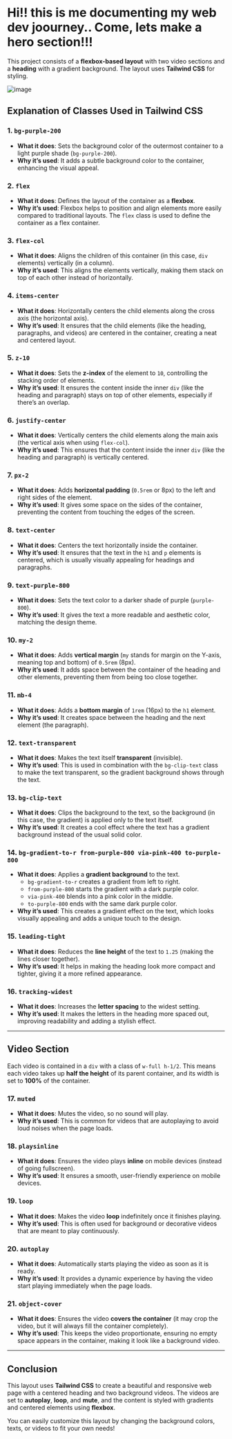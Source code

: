 # **Hi!! this is me documenting my web dev joourney.. Come, lets make a hero section!!!**

This project consists of a **flexbox-based layout** with two video sections and a **heading** with a gradient background. The layout uses **Tailwind CSS** for styling.


![image](https://github.com/user-attachments/assets/b7dd4082-9521-40a2-a3a3-95911da7b18a)



## **Explanation of Classes Used in Tailwind CSS**

### 1. `bg-purple-200`
- **What it does**: Sets the background color of the outermost container to a light purple shade (`bg-purple-200`).
- **Why it’s used**: It adds a subtle background color to the container, enhancing the visual appeal.

### 2. `flex`
- **What it does**: Defines the layout of the container as a **flexbox**.
- **Why it’s used**: Flexbox helps to position and align elements more easily compared to traditional layouts. The `flex` class is used to define the container as a flex container.

### 3. `flex-col`
- **What it does**: Aligns the children of this container (in this case, `div` elements) vertically (in a column).
- **Why it’s used**: This aligns the elements vertically, making them stack on top of each other instead of horizontally.

### 4. `items-center`
- **What it does**: Horizontally centers the child elements along the cross axis (the horizontal axis).
- **Why it’s used**: It ensures that the child elements (like the heading, paragraphs, and videos) are centered in the container, creating a neat and centered layout.

### 5. `z-10`
- **What it does**: Sets the **z-index** of the element to `10`, controlling the stacking order of elements.
- **Why it’s used**: It ensures the content inside the inner `div` (like the heading and paragraph) stays on top of other elements, especially if there’s an overlap.

### 6. `justify-center`
- **What it does**: Vertically centers the child elements along the main axis (the vertical axis when using `flex-col`).
- **Why it’s used**: This ensures that the content inside the inner `div` (like the heading and paragraph) is vertically centered.

### 7. `px-2`
- **What it does**: Adds **horizontal padding** (`0.5rem` or 8px) to the left and right sides of the element.
- **Why it’s used**: It gives some space on the sides of the container, preventing the content from touching the edges of the screen.

### 8. `text-center`
- **What it does**: Centers the text horizontally inside the container.
- **Why it’s used**: It ensures that the text in the `h1` and `p` elements is centered, which is usually visually appealing for headings and paragraphs.

### 9. `text-purple-800`
- **What it does**: Sets the text color to a darker shade of purple (`purple-800`).
- **Why it’s used**: It gives the text a more readable and aesthetic color, matching the design theme.

### 10. `my-2`
- **What it does**: Adds **vertical margin** (`my` stands for margin on the Y-axis, meaning top and bottom) of `0.5rem` (8px).
- **Why it’s used**: It adds space between the container of the heading and other elements, preventing them from being too close together.

### 11. `mb-4`
- **What it does**: Adds a **bottom margin** of `1rem` (16px) to the `h1` element.
- **Why it’s used**: It creates space between the heading and the next element (the paragraph).

### 12. `text-transparent`
- **What it does**: Makes the text itself **transparent** (invisible).
- **Why it’s used**: This is used in combination with the `bg-clip-text` class to make the text transparent, so the gradient background shows through the text.

### 13. `bg-clip-text`
- **What it does**: Clips the background to the text, so the background (in this case, the gradient) is applied only to the text itself.
- **Why it’s used**: It creates a cool effect where the text has a gradient background instead of the usual solid color.

### 14. `bg-gradient-to-r from-purple-800 via-pink-400 to-purple-800`
- **What it does**: Applies a **gradient background** to the text.
  - `bg-gradient-to-r` creates a gradient from left to right.
  - `from-purple-800` starts the gradient with a dark purple color.
  - `via-pink-400` blends into a pink color in the middle.
  - `to-purple-800` ends with the same dark purple color.
- **Why it’s used**: This creates a gradient effect on the text, which looks visually appealing and adds a unique touch to the design.

### 15. `leading-tight`
- **What it does**: Reduces the **line height** of the text to `1.25` (making the lines closer together).
- **Why it’s used**: It helps in making the heading look more compact and tighter, giving it a more refined appearance.

### 16. `tracking-widest`
- **What it does**: Increases the **letter spacing** to the widest setting.
- **Why it’s used**: It makes the letters in the heading more spaced out, improving readability and adding a stylish effect.

---

## **Video Section**

Each video is contained in a `div` with a class of `w-full h-1/2`. This means each video takes up **half the height** of its parent container, and its width is set to **100%** of the container.

### 17. `muted`
- **What it does**: Mutes the video, so no sound will play.
- **Why it’s used**: This is common for videos that are autoplaying to avoid loud noises when the page loads.

### 18. `playsinline`
- **What it does**: Ensures the video plays **inline** on mobile devices (instead of going fullscreen).
- **Why it’s used**: It ensures a smooth, user-friendly experience on mobile devices.

### 19. `loop`
- **What it does**: Makes the video **loop** indefinitely once it finishes playing.
- **Why it’s used**: This is often used for background or decorative videos that are meant to play continuously.

### 20. `autoplay`
- **What it does**: Automatically starts playing the video as soon as it is ready.
- **Why it’s used**: It provides a dynamic experience by having the video start playing immediately when the page loads.

### 21. `object-cover`
- **What it does**: Ensures the video **covers the container** (it may crop the video, but it will always fill the container completely).
- **Why it’s used**: This keeps the video proportionate, ensuring no empty space appears in the container, making it look like a background video.

---

## **Conclusion**

This layout uses **Tailwind CSS** to create a beautiful and responsive web page with a centered heading and two background videos. The videos are set to **autoplay**, **loop**, and **mute**, and the content is styled with gradients and centered elements using **flexbox**.

You can easily customize this layout by changing the background colors, texts, or videos to fit your own needs!
